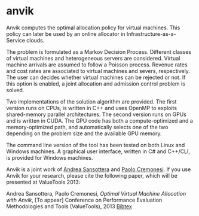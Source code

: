 anvik
=====

Anvik computes the optimal allocation policy for virtual machines.
This policy can later be used by an online allocator in Infrastructure-as-a-Service clouds.

The problem is formulated as a Markov Decision Process.
Different classes of virtual machines and heterogeneous servers are considered.
Virtual machine arrivals are assumed to follow a Poisson process.
Revenue rates and cost rates are associated to virtual machines and severs, respectively.
The user can decides whether virtual machines can be rejected or not.
If this option is enabled, a joint allocation and admission control problem is solved.

Two implementations of the solution algorithm are provided.
The first version runs on CPUs, is written in C++ and uses OpenMP to exploits shared-memory parallel architectures.
The second version runs on GPUs and is written in CUDA. 
The GPU code has both a compute-optimized and a memory-optimized path, and
automatically selects one of the two depending on the problem size and the available GPU memory.

The command line version of the tool has been tested on both Linux and Windows machines.
A graphical user interface, written in C# and C++/CLI, is provided for Windows machines.

Anvik is a joint work of <a href="http://home.deib.polimi.it/sansottera/">Andrea Sansottera</a> and <a href="http://home.deib.polimi.it/cremones/">Paolo Cremonesi</a>.
If you use Anvik for your research, please cite the following paper, which will be presented at ValueTools 2013:

Andrea Sansottera, Paolo Cremonesi,
*Optimal Virtual Machine Allocation with Anvik*,
[To appear] Conference on Performance Evaluation Methodologies and Tools (ValueTools), 2013
<a href="http://home.deib.polimi.it/sansottera/bibtex/sansottera2013valuetools.bib">Bibtex</a>
